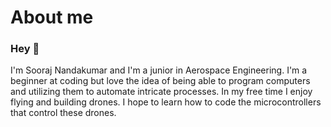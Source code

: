 # About me

### Hey :wave:	

I'm Sooraj Nandakumar and I'm a junior in Aerospace Engineering. I'm a beginner at coding but love the idea of being able to program computers and utilizing them to automate intricate processes. In my free time I enjoy flying and building drones. I hope to learn how to code the microcontrollers that control these drones. 

